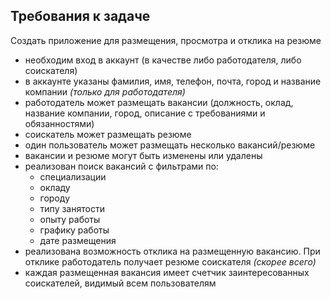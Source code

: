 ## Требования к задаче
Создать приложение для размещения, просмотра и отклика на резюме
- необходим вход в аккаунт (в качестве либо работодателя, либо соискателя)
- в аккаунте указаны фамилия, имя, телефон, почта, город и название компании _(только для работодателя)_
- работодатель может размещать вакансии (должность, оклад, название компании, город, описание с требованиями и обязанностями)
- соискатель может размещать резюме
- один пользователь может размещать несколько вакансий/резюме
- вакансии и резюме могут быть изменены или удалены
- реализован поиск вакансий с фильтрами по:
  * специализации
  * окладу
  * городу
  * типу занятости
  * опыту работы
  * графику работы
  * дате размещения
- реализована возможность отклика на размещенную вакансию. При отклике работодатель получает резюме соискателя _(скорее всего)_
- каждая размещенная вакансия имеет счетчик заинтересованных соискателей, видимый всем пользователям
